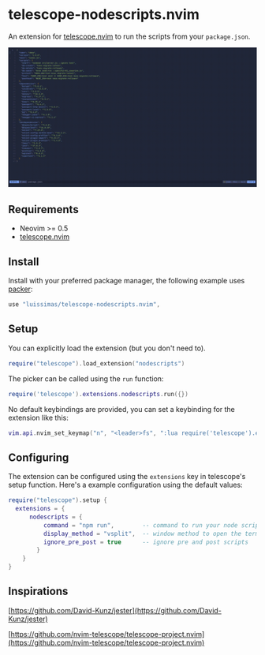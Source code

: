 # telescope-nodescripts.nvim
An extension for [telescope.nvim](https://github.com/nvim-telescope/telescope.nvim) to run the scripts from your `package.json`.

![demo](./assets/demo.gif)

## Requirements
- Neovim >= 0.5
- [telescope.nvim](https://github.com/nvim-telescope/telescope.nvim)

## Install
Install with your preferred package manager, the following example uses [packer](https://github.com/wbthomason/packer.nvim):
```lua
use "luissimas/telescope-nodescripts.nvim",
```

## Setup
You can explicitly load the extension (but you don't need to).

```lua
require("telescope").load_extension("nodescripts")
```

The picker can be called using the `run` function:
```lua
require('telescope').extensions.nodescripts.run({})
```

No default keybindings are provided, you can set a keybinding for the extension like this:
```lua
vim.api.nvim_set_keymap("n", "<leader>fs", ":lua require('telescope').extensions.nodescripts.run({})<Enter>", {noremap = true, silent = true})
```

## Configuring
The extension can be configured using the `extensions` key in telescope's setup function. Here's a example configuration using the default values:

```lua
require("telescope").setup {
  extensions = {
      nodescripts = {
          command = "npm run",        -- command to run your node scripts
          display_method = "vsplit",  -- window method to open the terminal
          ignore_pre_post = true      -- ignore pre and post scripts
        }
    }
}
```

## Inspirations
[https://github.com/David-Kunz/jester](https://github.com/David-Kunz/jester)

[https://github.com/nvim-telescope/telescope-project.nvim](https://github.com/nvim-telescope/telescope-project.nvim)
